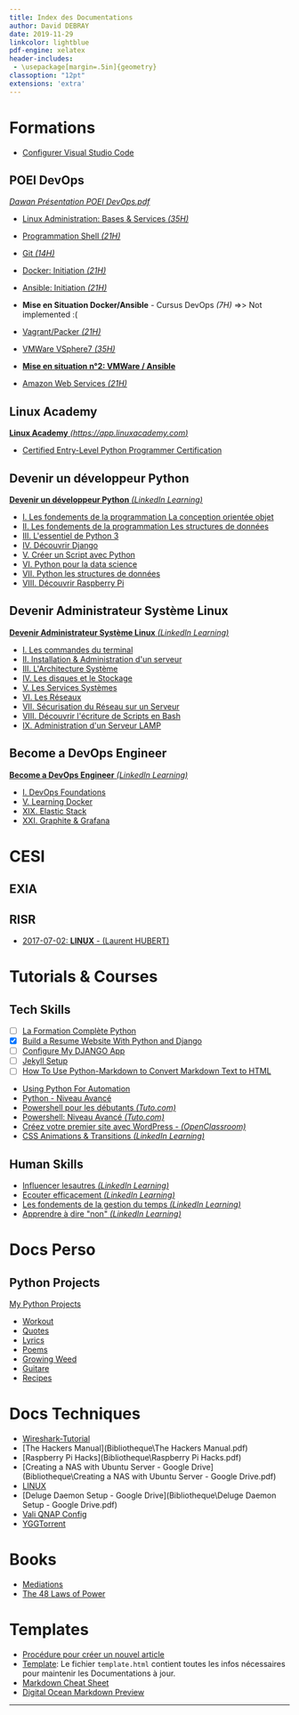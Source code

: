 ```yaml
---
title: Index des Documentations
author: David DEBRAY
date: 2019-11-29
linkcolor: lightblue
pdf-engine: xelatex
header-includes:
 - \usepackage[margin=.5in]{geometry}
classoption: "12pt"
extensions: 'extra'
---
```

<link rel="icon" href="favicon.png" type="image/png" />
<meta name="viewport" content="width=device-width, initial-scale=1.0"> 

# Formations
- [Configurer Visual Studio Code](ConfigurerVisualStudioCode.html)

## POEI DevOps

*[Dawan Présentation POEI DevOps.pdf](2021-06-07-POEI-Linux/Dawan_Présentation_POEI_DevOps.pdf)*


- [Linux Administration: Bases & Services *(35H)*](2021-06-07-POEI-Linux.html)
- [Programmation Shell *(21H)*](2021-06-14-POEI-Script-Shell.html)
- [Git *(14H)*](2021-06-17-POEI-Git.html)
- [Docker: Initiation *(21H)*](2021-06-21-POEI-Docker.html)
- [Ansible: Initiation *(21H)*](2021-06-24-POEI-Ansible.html)

- **Mise en Situation Docker/Ansible** - Cursus DevOps *(7H)* =>> Not implemented :(

- [Vagrant/Packer *(21H)*](2021-06-30-POEI-Vagrant_Packer.html)
- [VMWare VSphere7 *(35H)*](2021-07-05-POEI-VMWare-VSphere7.html)

- [**Mise en situation n°2: VMWare / Ansible**](2021-07-08-POEI-MES-2.html)

- [Amazon Web Services *(21H)*](2021-07-12-POEI-AWS.html)


## **Linux Academy** 

[**Linux Academy** *(https://app.linuxacademy.com)* ](https://app.linuxacademy.com/)


- [Certified Entry-Level Python Programmer Certification](Certified_Entry-Level_Python_Programmer_Certification.html)


## **Devenir un développeur Python**

[**Devenir un développeur Python** *(LinkedIn Learning)*](https://www.linkedin.com/learning/paths/devenir-un-developpeur-python?u=82613770)

  + [I. Les fondements de la programmation  La conception orientée objet](NotImplemented.html)
  + [II. Les fondements de la programmation  Les structures de données](NotImplemented.html)
  + [III. L'essentiel de Python 3](III.EssentielDePython.html)
  + [IV. Découvrir Django](IV.DécouvrirDJANGO.html)
  + [V. Créer un Script avec Python](V.CréerUnScriptAvecPytho.html)
  + [VI. Python pour la data science](VI.PythonPourLaDataScience.html)
  + [VII. Python les structures de données](VII.PythonLesStructuresDeDonnées.html)
  + [VIII. Découvrir Raspberry Pi](VIII.DécouvrirRaspberryPi.html)

## **Devenir Administrateur Système Linux**

[**Devenir Administrateur Système Linux** *(LinkedIn Learning)*](https://www.linkedin.com/learning/paths/devenir-administrateur-administratrice-systeme-linux)

  + [I. Les commandes du terminal](DevenirAdministrateurSystèmeLinux1.html)
  + [II. Installation & Administration d'un serveur](DevenirAdministrateurSystèmeLinux2.html)
  + [III. L'Architecture Système](DevenirAdministrateurSystèmeLinux3.html)
  + [IV. Les disques et le Stockage](DevenirAdministrateurSystèmeLinux4.html)
  + [V. Les Services Systèmes](DevenirAdministrateurSystèmeLinux5.html)
  + [VI. Les Réseaux](DevenirAdministrateurSystèmeLinux6.html)
  + [VII. Sécurisation du Réseau sur un Serveur](DevenirAdministrateurSystèmeLinux7.html)
  + [VIII. Découvrir l'écriture de Scripts en Bash](DevenirAdministrateurSystèmeLinux8.html)
  + [IX. Administration d'un Serveur LAMP](DevenirAdministrateurSystèmeLinux_9.html)


## **Become a DevOps Engineer** 
[**Become a DevOps Engineer** *(LinkedIn Learning)*](https://www.linkedin.com/learning/paths/become-a-devops-engineer?=82613770)

  + [I. DevOps Foundations](DevOpsFoundations.html)
  + [V. Learning Docker](LearningDocker.html)
  + [XIX. Elastic Stack](ElasticStack.html)
  + [XXI. Graphite & Grafana](GraphiteGrafana.html)

# CESI

## EXIA

## RISR
- [2017-07-02: **LINUX** - (Laurent HUBERT)](2018-07-02-Linux-LaurentHUBERT.html)



# Tutorials & Courses 

## Tech Skills

- [ ] [La Formation Complète Python](LaFormationCompletePython.html)
- [x] [Build a Resume Website With Python and Django](Build_a_Resume_Website_With_Python_and_Django.html)
- [ ] [Configure My DJANGO App](Configure_My_DJANGO_App.html)
- [ ] [Jekyll Setup](Jekyll_Setup.html)
- [ ] [How To Use Python-Markdown to Convert Markdown Text to HTML](Convert_Markdown_to_HTML.html)
- [Using Python For Automation](UsingPythonForAutomation.html)
- [Python - Niveau Avancé](Python_Niveau_Avancé.html)
- [Powershell pour les débutants *(Tuto.com)*]()
- [Powershell: Niveau Avancé *(Tuto.com)*]()
- [Créez votre premier site avec WordPress - *(OpenClassroom)*]()
- [CSS Animations & Transitions *(LinkedIn Learning)*]()

## Human Skills

- [Influencer lesautres *(LinkedIn Learning)*]()
- [Ecouter efficacement *(LinkedIn Learning)*]()
- [Les fondements de la gestion du temps *(LinkedIn Learning)*]()
- [Apprendre à dire "non" *(LinkedIn Learning)*]() 

# Docs Perso

## Python Projects

[My Python Projects](2021-07-13-Python-Projects.html)

- [Workout](MyWORKOUT.html)
- [Quotes](Quotes.html)
- [Lyrics](Lyrics.html)
- [Poems](Poems.html)
- [Growing Weed](Growing_Weed.html)
- [Guitare](Guitare.html)
- [Recipes](Recipes.html)

# Docs Techniques

- [Wireshark-Tutorial](Bibliotheque\Wireshark-Tutorial.pdf)
- [The Hackers Manual](Bibliotheque\The Hackers Manual.pdf)
- [Raspberry Pi Hacks](Bibliotheque\Raspberry Pi Hacks.pdf)
- [Creating a NAS with Ubuntu Server - Google Drive](Bibliotheque\Creating a NAS with Ubuntu Server - Google Drive.pdf)
- [LINUX](LINUX.html)
- [Deluge Daemon Setup - Google Drive](Bibliotheque\Deluge Daemon Setup - Google Drive.pdf)
- [Vali QNAP Config](Vali_QNAP_Config.html)
- [YGGTorrent](YGGTorrent.html)

# Books

- [Mediations](Meditations.html)
- [The 48 Laws of Power](The_48_Laws_of_Power.html)

# Templates

- [Procédure pour créer un nouvel article](Creer_un_nouvel_article.html)
- [Template](template.html): Le fichier ``template.html`` contient toutes les infos nécessaires pour maintenir les Documentations à jour.
- [Markdown Cheat Sheet](CheatSheet.html)
- [Digital Ocean Markdown Preview](DigitalOcean.html)

---
